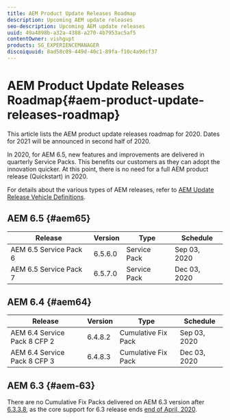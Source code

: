 ```yaml
---
title: AEM Product Update Releases Roadmap
description: Upcoming AEM update releases
seo-description: Upcoming AEM update releases
uuid: 49a4898b-a32a-4388-a270-4b7953ac5af5
contentOwner: vishgupt
products: SG_EXPERIENCEMANAGER
discoiquuid: 8ad58c09-449d-40c1-89fa-f10c4a9dcf37
---
```


# AEM Product Update Releases Roadmap{#aem-product-update-releases-roadmap}

This article lists the AEM product update releases roadmap for 2020. Dates for 2021 will be announced in second half of 2020.

In 2020, for AEM 6.5, new features and improvements are delivered in quarterly Service Packs. This benefits our customers as they can adopt the innovation quicker. At this point, there is no need for a full AEM product release (Quickstart) in 2020.

For details about the various types of AEM releases, refer to [AEM Update Release Vehicle Definitions](https://docs.adobe.com/content/help/en/experience-manager-65/deploying/deploying/update-release-vehicle-definitions.html).

## AEM 6.5 {#aem65}

| Release |Version |Type |Schedule |
|---|---|---|---|
| AEM 6.5 Service Pack 6 |6.5.6.0  |Service Pack |Sep 03, 2020 |
| AEM 6.5 Service Pack 7 |6.5.7.0  |Service Pack |Dec 03, 2020 |

## AEM 6.4 {#aem64}

| Release |Version |Type |Schedule |
|---|---|---|---|
| AEM 6.4 Service Pack 8 CFP 2 |6.4.8.2 |Cumulative Fix Pack |Sep 03, 2020 |
| AEM 6.4 Service Pack 8 CFP 3 |6.4.8.3 |Cumulative Fix Pack |Dec 03, 2020 |

## AEM 6.3 {#aem-63}

There are no Cumulative Fix Packs delivered on AEM 6.3 version after [6.3.3.8](release-notes-aem-6-3-cumulative-fix-pack.md), as the core support for 6.3 release ends [end of April, 2020](https://helpx.adobe.com/support/programs/eol-matrix.html).  
